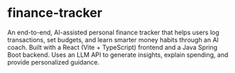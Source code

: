 # finance-tracker
An end-to-end, AI-assisted personal finance tracker that helps users log transactions, set budgets, and learn smarter money habits through an AI coach. Built with a React (Vite + TypeScript) frontend and a Java Spring Boot backend. Uses an LLM API to generate insights, explain spending, and provide personalized guidance.
